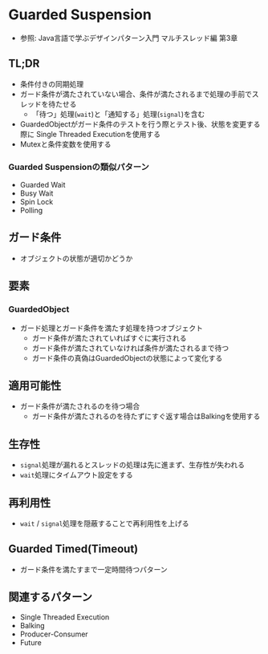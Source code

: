 # Guarded Suspension
- 参照: Java言語で学ぶデザインパターン入門 マルチスレッド編 第3章

## TL;DR
- 条件付きの同期処理
- ガード条件が満たされていない場合、条件が満たされるまで処理の手前でスレッドを待たせる
  - 「待つ」処理(`wait`)と「通知する」処理(`signal`)を含む
- GuardedObjectがガード条件のテストを行う際とテスト後、状態を変更する際に
  Single Threaded Executionを使用する
- Mutexと条件変数を使用する

### Guarded Suspensionの類似パターン
- Guarded Wait
- Busy Wait
- Spin Lock
- Polling

## ガード条件
- オブジェクトの状態が適切かどうか

## 要素
### GuardedObject
- ガード処理とガード条件を満たす処理を持つオブジェクト
  - ガード条件が満たされていればすぐに実行される
  - ガード条件が満たされていなければ条件が満たされるまで待つ
  - ガード条件の真偽はGuardedObjectの状態によって変化する

## 適用可能性
- ガード条件が満たされるのを待つ場合
  - ガード条件が満たされるのを待たずにすぐ返す場合はBalkingを使用する

## 生存性
- `signal`処理が漏れるとスレッドの処理は先に進まず、生存性が失われる
- `wait`処理にタイムアウト設定をする

## 再利用性
- `wait` / `signal`処理を隠蔽することで再利用性を上げる

## Guarded Timed(Timeout)
- ガード条件を満たすまで一定時間待つパターン

## 関連するパターン
- Single Threaded Execution
- Balking
- Producer-Consumer
- Future
